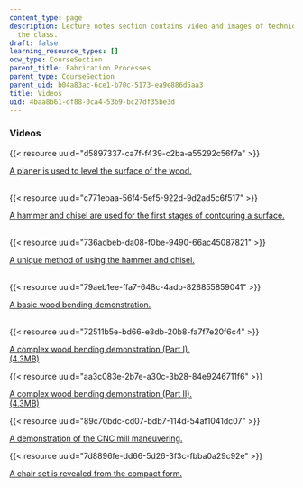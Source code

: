 ```yaml
---
content_type: page
description: Lecture notes section contains video and images of techniques used in
  the class.
draft: false
learning_resource_types: []
ocw_type: CourseSection
parent_title: Fabrication Processes
parent_type: CourseSection
parent_uid: b04a83ac-6ce1-b70c-5173-ea9e886d5aa3
title: Videos
uid: 4baa8b61-df88-0ca4-53b9-bc27df35be3d
---
```

### Videos

{{< resource uuid="d5897337-ca7f-f439-c2ba-a55292c56f7a" >}}

[A planer is used to level the surface of the wood.](http://www.archive.org/download/MIT4.296S05/1_512kb.mp4)    
 

{{< resource uuid="c771ebaa-56f4-5ef5-922d-9d2ad5c6f517" >}}

[A hammer and chisel are used for the first stages of contouring a surface.](http://www.archive.org/download/MIT4.296S05/2_512kb.mp4)    
 

{{< resource uuid="736adbeb-da08-f0be-9490-66ac45087821" >}}

[A unique method of using the hammer and chisel.](http://www.archive.org/download/MIT4.296S05/3_512kb.mp4)    
 

{{< resource uuid="79aeb1ee-ffa7-648c-4adb-828855859041" >}}

[A basic wood bending demonstration.](http://www.archive.org/download/MIT4.296S05/4_512kb.mp4)    
 

{{< resource uuid="72511b5e-bd66-e3db-20b8-fa7f7e20f6c4" >}}

[A complex wood bending demonstration (Part I).](http://www.archive.org/download/MIT4.296S05/5_512kb.mp4)    
[(4.3MB)](http://www.archive.org/download/MIT4.296S05/5_512kb.mp4)

{{< resource uuid="aa3c083e-2b7e-a30c-3b28-84e9246711f6" >}}

[A complex wood bending demonstration (Part II).](http://www.archive.org/download/MIT4.296S05/6_512kb.mp4)    
[(4.3MB)](http://www.archive.org/download/MIT4.296S05/6_512kb.mp4)

{{< resource uuid="89c70bdc-cd07-bdb7-114d-54af1041dc07" >}}

[A demonstration of the CNC mill maneuvering.](http://www.archive.org/download/MIT4.296S05/7_512kb.mp4)

{{< resource uuid="7d8896fe-dd66-5d26-3f3c-fbba0a29c92e" >}}

[A chair set is revealed from the compact form.](http://www.archive.org/download/MIT4.296S05/8_512kb.mp4)